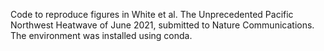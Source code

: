 Code to reproduce figures in White et al. The Unprecedented Pacific Northwest Heatwave of June 2021, submitted to Nature Communications. The environment was installed using conda. 

